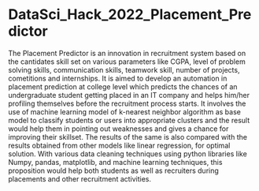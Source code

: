 # DataSci_Hack_2022_Placement_Predictor
 
The Placement Predictor is an innovation in recruitment system based on the cantidates skill set on various parameters like CGPA, level of problem solving skills, communication skills, teamwork skill, number of projects, cometitions and internships. It is aimed to develop an automation in placement prediction at college level which predicts the chances of an undergraduate student getting placed in an IT company and helps him/her profiling themselves before the recruitment process starts. It involves the use of machine learning model of k-nearest neighbor algorithm as base model to classify students or users into appropriate clusters and the result would help them in pointing out weaknesses and gives a chance for improving their skillset. The results of the same is also compared with the results obtained from other models like linear regression, for optimal solution. With various data cleaning techniques using python libraries like Numpy, pandas, matplotlib, and machine learning techniques, this proposition would help both students as well as recruiters during placements and other recruitment activities.
